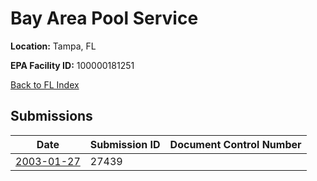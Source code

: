 # Bay Area Pool Service

**Location:** Tampa, FL

**EPA Facility ID:** 100000181251

[Back to FL Index](../../index.md)

## Submissions

| Date | Submission ID | Document Control Number |
|------|--------------|-------------------------|
| [2003-01-27](submissions/27439.md) | 27439 |  |
